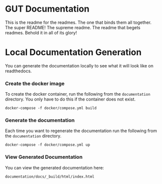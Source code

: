 # GUT Documentation
This is the readme for the readmes.  The one that binds them all together.  The super README!  The supreme readme.  The readme that begets readmes.  Behold it in all of its glory!


# Local Documentation Generation
You can generate the documentation locally to see what it will look like on readthedocs.

### Create the docker image
To create the docker container, run the following from the `documentation` directory.  You only have to do this if the container does not exist.
```
docker-compose -f docker/compose.yml build
```

### Generate the documentation
Each time you want to regenerate the documentation run the following from the `documentation` directory.
```
docker-compose -f docker/compose.yml up
```

### View Generated Documentation
You can view the generated documentation here:
```
documentation/docs/_build/html/index.html
```
